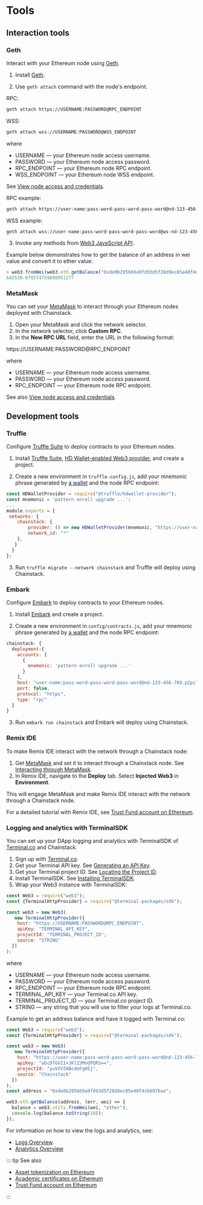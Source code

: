 # Tools

## Interaction tools

### Geth

Interact with your Ethereum node using [Geth](https://github.com/ethereum/go-ethereum/wiki/geth).

1. Install [Geth](https://github.com/ethereum/go-ethereum).

2. Use `geth attach` command with the node's endpoint.

RPC:

``` sh
geth attach https://USERNAME:PASSWORD@RPC_ENDPOINT
```

WSS:

``` sh
geth attach wss://USERNAME:PASSWORD@WSS_ENDPOINT
```

where

* USERNAME — your Ethereum node access username.
* PASSWORD — your Ethereum node access password.
* RPC_ENDPOINT — your Ethereum node RPC endpoint.
* WSS_ENDPOINT — your Ethereum node WSS endpoint.

See [View node access and credentials](/platform/view-node-access-and-credentials).

RPC example:

``` sh
geth attach https://user-name:pass-word-pass-word-pass-word@nd-123-456-789.p2pify.com
```

WSS example:

``` sh
geth attach wss://user-name:pass-word-pass-word-pass-word@ws-nd-123-456-789.p2pify.com
```

3. Invoke any methods from [Web3 JavaScript API](https://github.com/ethereum/wiki/wiki/JavaScript-API).

Example below demonstrates how to get the balance of an address in wei value and convert it to ether value:

``` js
> web3.fromWei(web3.eth.getBalance("0xde0b295669a9fd93d5f28d9ec85e40f4cb697bae"))
642538.078574759898951277
```

### MetaMask

You can set your [MetaMask](https://metamask.io/) to interact through your Ethereum nodes deployed with Chainstack.

1. Open your MetaMask and click the network selector.
1. In the network selector, click **Custom RPC**.
1. In the **New RPC URL** field, enter the URL in the following format:

https://USERNAME:PASSWORD@RPC_ENDPOINT

where

* USERNAME — your Ethereum node access username.
* PASSWORD — your Ethereum node access password.
* RPC_ENDPOINT — your Ethereum node RPC endpoint.

See also [View node access and credentials](/platform/view-node-access-and-credentials).

## Development tools

### Truffle

Configure [Truffle Suite](https://truffleframework.com) to deploy contracts to your Ethereum nodes.

1. Install [Truffle Suite](https://truffleframework.com), [HD Wallet-enabled Web3 provider](https://github.com/trufflesuite/truffle/tree/develop/packages/hdwallet-provider), and create a project.

2. Create a new environment in `truffle-config.js`, add your mnemonic phrase generated by [a wallet](https://docs.ethhub.io/using-ethereum/wallets/intro-to-ethereum-wallets/) and the node RPC endpoint:

``` js
const HDWalletProvider = require("@truffle/hdwallet-provider");
const mnemonic = 'pattern enroll upgrade ...';
...
module.exports = {
 networks: {
    chainstack: {
        provider: () => new HDWalletProvider(mnemonic, "https://user-name:pass-word-pass-word-pass-word@nd-123-456-789.p2pify.com"),
        network_id: "*"
    },
   }
  }
};
```

3. Run `truffle migrate --network chainstack` and Truffle will deploy using Chainstack.

### Embark

Configure [Embark](https://embark.status.im) to deploy contracts to your Ethereum nodes.

1. Install [Embark](https://embark.status.im) and create a project.

2. Create a new environment in `config/contracts.js`, add your mnemonic phrase generated by [a wallet](https://docs.ethhub.io/using-ethereum/wallets/intro-to-ethereum-wallets/) and the node RPC endpoint:

``` js
chainstack: {
  deployment:{
    accounts: [
      {
        mnemonic: 'pattern enroll upgrade ...'
      }
    ],
    host: "user-name:pass-word-pass-word-pass-word@nd-123-456-789.p2pify.com",
    port: false,
    protocol: "https",
    type: "rpc"
  }
}
```

3. Run `embark run chainstack` and Embark will deploy using Chainstack.

### Remix IDE

To make Remix IDE interact with the network through a Chainstack node:

1. Get [MetaMask](https://metamask.io/) and set it to interact through a Chainstack node. See [Interacting through MetaMask](#metamask).
1. In Remix IDE, navigate to the **Deploy** tab. Select **Injected Web3** in **Environment**.

This will engage MetaMask and make Remix IDE interact with the network through a Chainstack node.

For a detailed tutorial with Remix IDE, see [Trust Fund account on Ethereum](/tutorials/trust-fund-account-on-ethereum).

### Logging and analytics with TerminalSDK

You can set up your DApp logging and analytics with TerminalSDK of [Terminal.co](https://terminal.co/) and Chainstack.

1. Sign up with [Terminal.co](https://terminal.co/).
1. Get your Terminal API key. See [Generating an API Key](https://docs.terminal.co/logs-analytics/create-an-api-key).
1. Get your Terminal project ID. See [Locating the Project ID](https://docs.terminal.co/logs-analytics/locating-the-project-id).
1. Install TerminalSDK. See [Installing TerminalSDK](https://docs.terminal.co/logs-analytics/hexsdk-quickstart#installing-terminalsdk).
1. Wrap your Web3 instance with TerminalSDK:

``` js
const Web3 = require("web3");
const {TerminalHttpProvider} = require("@terminal-packages/sdk");

const web3 = new Web3(
   new TerminalHttpProvider({
    host: "https://USERNAME:PASSWORD@RPC_ENDPOINT",
    apiKey: "TERMINAL_API_KEY",
    projectId: "TERMINAL_PROJECT_ID",
    source: "STRING"
  })
);
```

where

* USERNAME — your Ethereum node access username.
* PASSWORD — your Ethereum node access password.
* RPC_ENDPOINT — your Ethereum node RPC endpoint.
* TERMINAL_API_KEY — your Terminal.co API key.
* TERMINAL_PROJECT_ID — your Terminal.co project ID.
* STRING — any string that you will use to filter your logs at Terminal.co.

Example to get an address balance and have it logged with Terminal.co:

``` js
const Web3 = require("web3");
const {TerminalHttpProvider} = require("@terminal-packages/sdk");

const web3 = new Web3(
   new TerminalHttpProvider({
    host: "https://user-name:pass-word-pass-word-pass-word@nd-123-456-789.p2pify.com",
    apiKey: "abcDfGhI1+JKl23MnOPQRS==",
    projectId: "yuVXYZABcdeFgHIj",
    source: "Chainstack"
  })
);
const address = "0xde0b295669a9fd93d5f28d9ec85e40f4cb697bae";

web3.eth.getBalance(address, (err, wei) => {
  balance = web3.utils.fromWei(wei, "ether");
  console.log(balance.toString(10));
});
```

For information on how to view the logs and analytics, see:

* [Logs Overview](https://docs.terminal.co/logs-analytics/logs-overview).
* [Analytics Overview](https://docs.terminal.co/logs-analytics/analytics-overview)

::: tip See also

* [Asset tokenization on Ethereum](/tutorials/asset-tokenization-on-ethereum)
* [Academic certificates on Ethereum](/tutorials/academic-certificates-on-ethereum)
* [Trust Fund account on Ethereum](/tutorials/trust-fund-account-on-ethereum)

:::
